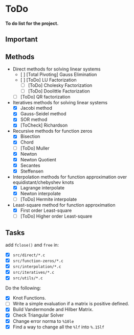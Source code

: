 # ToDo
#### To do list for the project.

## Important



## Methods

  - Direct methods for solving linear systems
    - [ ] [Total Pivoting] Gauss Elimination
    - [ ] [ToDo] LU Factorization
      - [ ] [ToDo] Cholesky Factorization
      - [ ] [ToDo] Doolittle Factorization
    - [ ] [ToDo] QR factorization
  - Iteratives methods for solving linear systems
    - [X] Jacobi method
    - [X] Gauss-Seidel method
    - [X] SOR method
    - [X] [ToCheck] Richardson
  - Recursive methods for function zeros
    - [X] Bisection
    - [X] Chord
    - [ ] [ToDo] Muller
    - [X] Newton
    - [X] Newton Quotient
    - [X] Secantes
    - [X] Steffensen
  - Interpolation methods for function approximation over equidistant/chebyshev knots
    - [X] Lagrange interpolate
    - [X] Newton interpolate
    - [ ] [ToDo] Hermite interpolate
  - Least-square method for function approximation
    - [X] First order Least-square
    - [ ] [ToDo] Higher order Least-square
		
## Tasks

add `fclose()` and `free` in:
 - [X] `src/direct/*.c`
 - [X] `src/function-zeros/*.c`
 - [X] `src/interpolation/*.c`
 - [X] `src/iteratives/*.c`
 - [X] `src/utils/*.c`
 
Do the following:
 - [X] Knot Functions.
 - [ ] Write a simple evaluation if a matrix is positive defined.
 - [X] Build Vandermonde and Hilber Matrix.
 - [X] Check Triangular Solver
 - [X] Change error norma to `%10le`
 - [X] Find a way to change all the `%lf` into `%.15lf`
